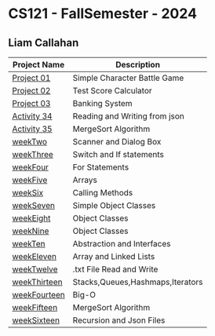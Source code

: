 # CS121 - FallSemester - 2024
## Liam Callahan
| Project Name | Description |
|------------------|------------------|
| [Project 01](https://github.com/Liamade/CS121FallSemester/tree/cb91dd992a3ea6c346715483a4a5287d8432d6ec/src/Project01) | Simple Character Battle Game | 
| [Project 02](https://github.com/Liamade/CS121FallSemester/tree/cb91dd992a3ea6c346715483a4a5287d8432d6ec/src/Project02)    | Test Score Calculator | 
| [Project 03](https://github.com/Liamade/CS121FallSemester/tree/cb91dd992a3ea6c346715483a4a5287d8432d6ec/src/Project03)    | Banking System |
| [Activity 34](https://github.com/Liamade/CS121FallSemester/tree/cb91dd992a3ea6c346715483a4a5287d8432d6ec/src/weekSixteen/jsonActivity)    | Reading and Writing from json |
| [Activity 35]()    | MergeSort Algorithm |
| [weekTwo](https://github.com/Liamade/CS121FallSemester/tree/cb91dd992a3ea6c346715483a4a5287d8432d6ec/src/weekTwo)    | Scanner and Dialog Box |
| [weekThree](https://github.com/Liamade/CS121FallSemester/tree/cb91dd992a3ea6c346715483a4a5287d8432d6ec/src/weekThree)    | Switch and If statements |
| [weekFour](https://github.com/Liamade/CS121FallSemester/tree/cb91dd992a3ea6c346715483a4a5287d8432d6ec/src/weekFour)    | For Statements |
| [weekFive](https://github.com/Liamade/CS121FallSemester/tree/cb91dd992a3ea6c346715483a4a5287d8432d6ec/src/weekFive)    | Arrays |
| [weekSix](https://github.com/Liamade/CS121FallSemester/tree/cb91dd992a3ea6c346715483a4a5287d8432d6ec/src/weekSix)    | Calling Methods |
| [weekSeven](https://github.com/Liamade/CS121FallSemester/tree/cb91dd992a3ea6c346715483a4a5287d8432d6ec/src/weekSeven)    | Simple Object Classes |
| [weekEight](https://github.com/Liamade/CS121FallSemester/tree/cb91dd992a3ea6c346715483a4a5287d8432d6ec/src/weekEight/lab8)    | Object Classes |
| [weekNine]([src/weekNine](https://github.com/Liamade/CS121FallSemester/tree/cb91dd992a3ea6c346715483a4a5287d8432d6ec/src/weekNine))    | Object Classes |
| [weekTen](https://github.com/Liamade/CS121FallSemester/tree/cb91dd992a3ea6c346715483a4a5287d8432d6ec/src/weekTen)    | Abstraction and Interfaces |
| [weekEleven](https://github.com/Liamade/CS121FallSemester/tree/cb91dd992a3ea6c346715483a4a5287d8432d6ec/src/weekEleven)    | Array and Linked Lists |
| [weekTwelve](https://github.com/Liamade/CS121FallSemester/tree/cb91dd992a3ea6c346715483a4a5287d8432d6ec/src/weekTwelve)    | .txt File Read and Write |
| [weekThirteen](https://github.com/Liamade/CS121FallSemester/tree/cb91dd992a3ea6c346715483a4a5287d8432d6ec/src/weekThirteen)    | Stacks,Queues,Hashmaps,Iterators |
| [weekFourteen](https://github.com/Liamade/CS121FallSemester/tree/cb91dd992a3ea6c346715483a4a5287d8432d6ec/src/weekFourteen/bigO)    | Big-O |
| [weekFifteen](https://github.com/Liamade/CS121FallSemester/tree/cb91dd992a3ea6c346715483a4a5287d8432d6ec/src/weekFifteen/activity35)    | MergeSort Algorithm |
| [weekSixteen](https://github.com/Liamade/CS121FallSemester/tree/cb91dd992a3ea6c346715483a4a5287d8432d6ec/src/weekSixteen)    | Recursion and Json Files |

